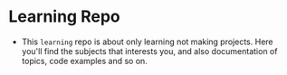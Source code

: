 # Learning Repo
- This `learning` repo is about only learning not making projects. Here you'll find the subjects that interests you, and also documentation of topics, code examples and so on.